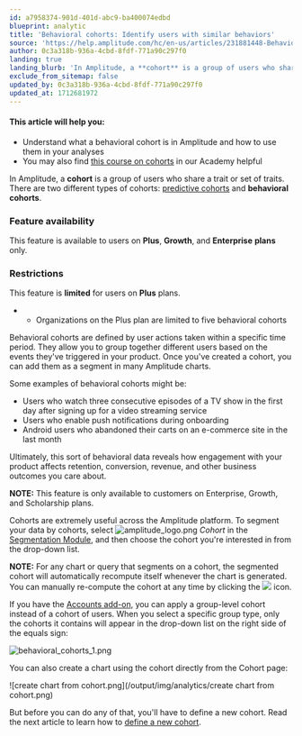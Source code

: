 ```yaml
---
id: a7958374-901d-401d-abc9-ba400074edbd
blueprint: analytic
title: 'Behavioral cohorts: Identify users with similar behaviors'
source: 'https://help.amplitude.com/hc/en-us/articles/231881448-Behavioral-cohorts-Identify-users-with-similar-behaviors'
author: 0c3a318b-936a-4cbd-8fdf-771a90c297f0
landing: true
landing_blurb: 'In Amplitude, a **cohort** is a group of users who share a trait or set of traits.'
exclude_from_sitemap: false
updated_by: 0c3a318b-936a-4cbd-8fdf-771a90c297f0
updated_at: 1712681972
---
```

#### This article will help you:

* Understand what a behavioral cohort is in Amplitude and how to use them in your analyses
* You may also find [this course on cohorts](https://academy.amplitude.com/create-user-groups-with-behavioral-cohorts) in our Academy helpful

In Amplitude, a **cohort** is a group of users who share a trait or set of traits. There are two different types of cohorts: [predictive cohorts](/cdp/audiences/predictions) and **behavioral cohorts**. 

### Feature availability

This feature is available to users on **Plus**, **Growth**, and **Enterprise** **plans** only.

### Restrictions

This feature is **limited** for users on **Plus** plans. 

* * Organizations on the Plus plan are limited to five behavioral cohorts

Behavioral cohorts are defined by user actions taken within a specific time period. They allow you to group together different users based on the events they've triggered in your product. Once you've created a cohort, you can add them as a segment in many Amplitude charts.

Some examples of behavioral cohorts might be:

* Users who watch three consecutive episodes of a TV show in the first day after signing up for a video streaming service
* Users who enable push notifications during onboarding
* Android users who abandoned their carts on an e-commerce site in the last month

Ultimately, this sort of behavioral data reveals how engagement with your product affects retention, conversion, revenue, and other business outcomes you care about.

**NOTE:** This feature is only available to customers on Enterprise, Growth, and Scholarship plans.

Cohorts are extremely useful across the Amplitude platform. To segment your data by cohorts, select ![amplitude_logo.png](/output/img/analytics/amplitude_logo.png) *Cohort* in the [Segmentation Module](/analytics/charts/build-charts-add-user-segments), and then choose the cohort you're interested in from the drop-down list.

**NOTE:** For any chart or query that segments on a cohort, the segmented cohort will automatically recompute itself whenever the chart is generated. You can manually re-compute the cohort at any time by clicking the ![](/output/img/analytics/f5JYhkG8frWzTDmf1NluKOmkwL4lqerqJCkOvZZINl9E1_3QZC5CG9bGhiSe-HUn_JileBCH8xpndmP_ZQJ0Hg_h6Ruqa4yKTaMolspuKOQmh2sJZdPckzRmrbRDIInjp5KB0LIq20W_Q0nNHGAlZPM) icon.

If you have the [Accounts add-on](/analytics/account-level-reporting), you can apply a group-level cohort instead of a cohort of users. When you select a specific group type, only the cohorts it contains will appear in the drop-down list on the right side of the equals sign:

![behavioral_cohorts_1.png](/output/img/analytics/behavioral_cohorts_1.png)

You can also create a chart using the cohort directly from the Cohort page:

![create chart from cohort.png](/output/img/analytics/create chart from cohort.png)

But before you can do any of that, you'll have to define a new cohort. Read the next article to learn how to [define a new cohort](/analytics/define-cohort).